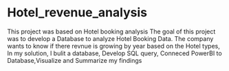 # Hotel_revenue_analysis
This project was based on Hotel booking analysis
The goal of this project  was to develop a Database to analyze Hotel Booking Data.
The company wants to know if there revnue is growing by year based on the Hotel types, In my solution, I bulit a database, Develop SQL query, Conneced PowerBI to Database,Visualize and Summarize my findings

